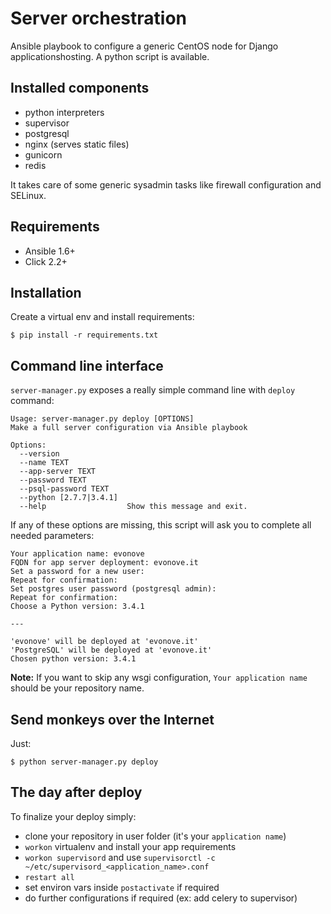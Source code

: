 Server orchestration
====================

Ansible playbook to configure a generic CentOS node for Django applicationshosting. A python script is available.

Installed components
--------------------

* python interpreters
* supervisor
* postgresql
* nginx (serves static files)
* gunicorn
* redis

It takes care of some generic sysadmin tasks like firewall configuration and SELinux.

Requirements
------------

* Ansible 1.6+
* Click 2.2+

Installation
------------

Create a virtual env and install requirements:

    $ pip install -r requirements.txt

Command line interface
----------------------

`server-manager.py` exposes a really simple command line with `deploy` command:

    Usage: server-manager.py deploy [OPTIONS]
    Make a full server configuration via Ansible playbook

    Options:
      --version
      --name TEXT
      --app-server TEXT
      --password TEXT
      --psql-password TEXT
      --python [2.7.7|3.4.1]
      --help                  Show this message and exit.

If any of these options are missing, this script will ask you to complete all needed parameters:

    Your application name: evonove
    FQDN for app server deployment: evonove.it
    Set a password for a new user:
    Repeat for confirmation:
    Set postgres user password (postgresql admin):
    Repeat for confirmation:
    Choose a Python version: 3.4.1

    ---

    'evonove' will be deployed at 'evonove.it'
    'PostgreSQL' will be deployed at 'evonove.it'
    Chosen python version: 3.4.1

**Note:** If you want to skip any wsgi configuration, `Your application name` should be your repository name.

Send monkeys over the Internet
------------------------------

Just:

    $ python server-manager.py deploy

The day after deploy
--------------------

To finalize your deploy simply:

* clone your repository in user folder (it's your `application name`)
* `workon` virtualenv and install your app requirements
* `workon supervisord` and use `supervisorctl -c ~/etc/supervisord_<application_name>.conf`
* `restart all`
* set environ vars inside `postactivate` if required
* do further configurations if required (ex: add celery to supervisor)
